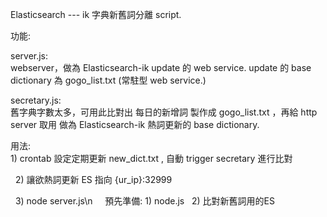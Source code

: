 Elasticsearch --- ik 字典新舊詞分離 script.

功能:

server.js:   
    webserver，做為 Elasticsearch-ik update 的 web service.
    update 的 base dictionary 為 gogo_list.txt
    (常駐型 web service.)

secretary.js:   
    舊字典字數太多，可用此比對出 每日的新增詞
    製作成 gogo_list.txt ，再給 http server 取用
    做為 Elasticsearch-ik 熱詞更新的 base dictionary.

用法:   
    1) crontab 設定定期更新 new_dict.txt , 自動 trigger secretary 進行比對
    
    2) 讓欲熱詞更新 ES 指向 {ur_ip}:32999
    
    3) node server.js\n
    
預先準備:
    1) node.js
    2) 比對新舊詞用的ES
